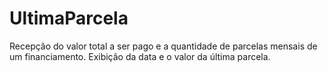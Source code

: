 # UltimaParcela
Recepção do valor total a ser pago e a quantidade de parcelas mensais de um financiamento. Exibição da data e o valor da última parcela.
